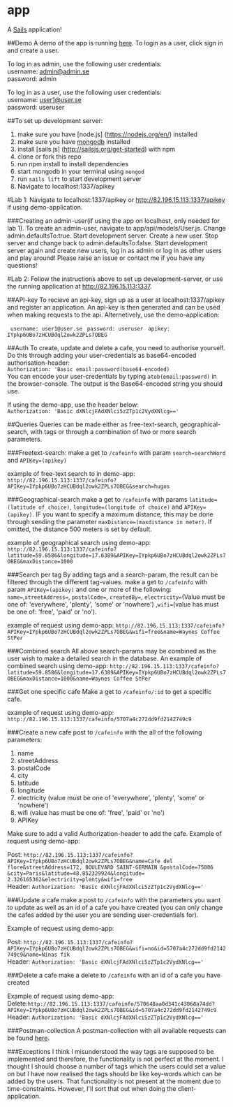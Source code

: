 # app
A [Sails](http://sailsjs.org) application!

##Demo
A demo of the app is running [here](http://82.196.15.113:1337/apikey).
To login as a user, click sign in and create a user.

To log in as admin, use the following user credentials:  
username: admin@admin.se  
password: admin  

To log in as a user, use the following user credentials:  
username: user1@user.se  
password: useruser  

##To set up development server:
1. make sure you have [node.js] (https://nodejs.org/en/) installed
2. make sure you have [mongodb](https://www.mongodb.com) installed
3. install [sails.js] (http://sailsjs.org/get-started) with npm
4. clone or fork this repo
5. run npm install to install dependencies
6. start mongodb in your terminal using ```mongod```
7. run ```sails lift``` to start development server
8. Navigate to localhost:1337/apikey

#Lab 1:
Navigate to localhost:1337/apikey or http://82.196.15.113:1337/apikey if using demo-application.

###Creating an admin-user(if using the app on localhost, only needed for lab 1).
To create an admin-user, navigate to app/api/models/User.js. Change admin.defaultsTo:true. Start development server. Create a new user.
Stop server and change back to admin.defaultsTo:false. Start development server again and create new users, log in as admin or log in as other users and play around!
Please raise an issue or contact me if you have any questions!

#Lab 2:
Follow the instructions above to set up development-server, or use the running application at http://82.196.15.113:1337.

##API-key
To recieve an api-key, sign up as a user at localhost:1337/apikey and register an application. An api-key is then generated and can be used when making requests to the api. Alternetively, use
the demo-application:

``` username: user1@user.se```
``` password: useruser```
``` apikey: IYpkp6UBo7zHCUBdql2owk2ZPLs7OBEG```

##Auth
To create, update and delete a cafe, you need to authorise yourself. Do this through adding your user-credentials as base64-encoded authorisation-header:  
```Authorization: 'Basic email:password(base64-encoded)```  
You can encode your user-credentials by typing ```atob(email:password)``` in the browser-console. The output is the Base64-encoded string you should use.

If using the demo-app, use the header below:  
```Authorization: 'Basic dXNlcjFAdXNlci5zZTp1c2VydXNlcg=='```

##Queries
Queries can be made either as free-text-search, geographical-search, with tags or through a combination of two or more search parameters.

###Freetext-search:
make a get to ```/cafeinfo``` with param ```search=searchWord``` and ```APIKey=(apikey)```

example of free-text search to in demo-app:
```http://82.196.15.113:1337/cafeinfo?APIKey=IYpkp6UBo7zHCUBdql2owk2ZPLs7OBEG&search=hugos ```


###Geographical-search
make a get to ```/cafeinfo``` with params ```latitude=(latitude of choice)```, ```longitude=(longitude of choice)``` and ```APIKey=(apikey)```.
IF you want to specify a maximum distance, this may be done through sending the parameter ```maxDistance=(maxdistance in meter)```. If omitted, the distance 500 meters is set by default.

example of geographical search using demo-app:
```http://82.196.15.113:1337/cafeinfo?latitude=59.8586&longitude=17.6389&APIKey=IYpkp6UBo7zHCUBdql2owk2ZPLs7OBEG&maxDistance=1000 ```


###Search per tag
By adding tags and a search-param, the result can be filtered through the different tag-values.
make a get to ```/cafeinfo``` with param ```APIKey=(apikey)``` and one or more of the following:
```name=```,```streetAddress=```, ```postalCode=```, ```createdBy=```, ```electricity=```(Value must be one of: 'everywhere', 'plenty', 'some' or 'nowhere') ,```wifi=```(value has must be one of: 'free', 'paid' or 'no').

example of request using demo-app:
```http://82.196.15.113:1337/cafeinfo?APIKey=IYpkp6UBo7zHCUBdql2owk2ZPLs7OBEG&wifi=free&name=Waynes Coffee StPer```

###Combined search
All above search-params may be combined as the user wish to make a detailed search in the database. An example of combined search using demo-app:
```http://82.196.15.113:1337/cafeinfo?latitude=59.8586&longitude=17.6389&APIKey=IYpkp6UBo7zHCUBdql2owk2ZPLs7OBEG&maxDistance=1000&name=Waynes Coffee StPer```

###Get one specific cafe
Make a get to ```/cafeinfo/:id``` to get a specific cafe.

example of request using demo-app:
```http://82.196.15.113:1337/cafeinfo/5707a4c272dd9fd2142749c9 ```

###Create a new cafe
post to ```/cafeinfo``` with the all of the following parameters:
1. name
2. streetAddress
3. postalCode
4. city
5. latitude
6. longitude
7. electricity (value must be one of 'everywhere', 'plenty', 'some' or 'nowhere')
8. wifi (value has must be one of: 'free', 'paid' or 'no')
9. APIKey

Make sure to add a valid Authorization-header to add the cafe.
Example of request using demo-app:

Post: ```http://82.196.15.113:1337/cafeinfo?APIKey=IYpkp6UBo7zHCUBdql2owk2ZPLs7OBEG&name=Cafe del flore&streetAddress=172, BOULEVARD SAINT-GERMAIN &postalCode=75006 &city=Paris&latitude=48.852329924&longitude= 2.326165362&electricity=plenty&wifi=free```  
Header: ```Authorization: 'Basic dXNlcjFAdXNlci5zZTp1c2VydXNlcg=='```

###Update a cafe
make a post to ```/cafeinfo``` with the parameters you want to update as well as an id of a cafe you have created (you can only change the cafes added by the user you are sending user-credentials for).

Example of request using demo-app:

Post: ```http://82.196.15.113:1337/cafeinfo?APIKey=IYpkp6UBo7zHCUBdql2owk2ZPLs7OBEG&wifi=no&id=5707a4c272dd9fd2142749c9&name=Ninas fik```  
Header: ```Authorization: 'Basic dXNlcjFAdXNlci5zZTp1c2VydXNlcg=='```

###Delete a cafe
make a delete to ```/cafeinfo``` with an id of a cafe you have created

Example of request using demo-app:
Delete:```http://82.196.15.113:1337/cafeinfo/570648aa0d341c43068a74dd?APIKey=IYpkp6UBo7zHCUBdql2owk2ZPLs7OBEG&id=5707a4c272dd9fd2142749c9```  
Header: ```Authorization: 'Basic dXNlcjFAdXNlci5zZTp1c2VydXNlcg=='```


###Postman-collection
A postman-collection with all available requests can be found [here]().

###Exceptions
I think I misunderstood the way tags are supposed to be implemented and therefore, the functionality is not perfect at the moment. I thought I should choose a number of tags which the users could set a value on but I have now
realised the tags should be like key-words which can be added by the users. That functionality is not present at the moment due to time-constraints. However, I'll sort that out when doing the client-application.
